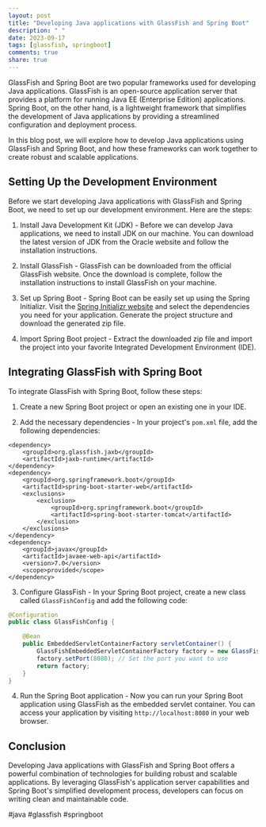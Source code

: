 ```yaml
---
layout: post
title: "Developing Java applications with GlassFish and Spring Boot"
description: " "
date: 2023-09-17
tags: [glassfish, springboot]
comments: true
share: true
---
```


GlassFish and Spring Boot are two popular frameworks used for developing Java applications. GlassFish is an open-source application server that provides a platform for running Java EE (Enterprise Edition) applications. Spring Boot, on the other hand, is a lightweight framework that simplifies the development of Java applications by providing a streamlined configuration and deployment process.

In this blog post, we will explore how to develop Java applications using GlassFish and Spring Boot, and how these frameworks can work together to create robust and scalable applications.

## Setting Up the Development Environment

Before we start developing Java applications with GlassFish and Spring Boot, we need to set up our development environment. Here are the steps:

1. Install Java Development Kit (JDK) - Before we can develop Java applications, we need to install JDK on our machine. You can download the latest version of JDK from the Oracle website and follow the installation instructions.

2. Install GlassFish - GlassFish can be downloaded from the official GlassFish website. Once the download is complete, follow the installation instructions to install GlassFish on your machine.

3. Set up Spring Boot - Spring Boot can be easily set up using the Spring Initializr. Visit the [Spring Initializr website](https://start.spring.io/) and select the dependencies you need for your application. Generate the project structure and download the generated zip file.

4. Import Spring Boot project - Extract the downloaded zip file and import the project into your favorite Integrated Development Environment (IDE).

## Integrating GlassFish with Spring Boot

To integrate GlassFish with Spring Boot, follow these steps:

1. Create a new Spring Boot project or open an existing one in your IDE.

2. Add the necessary dependencies - In your project's `pom.xml` file, add the following dependencies:

```
<dependency>
    <groupId>org.glassfish.jaxb</groupId>
    <artifactId>jaxb-runtime</artifactId>
</dependency>
<dependency>
    <groupId>org.springframework.boot</groupId>
    <artifactId>spring-boot-starter-web</artifactId>
    <exclusions>
        <exclusion>
            <groupId>org.springframework.boot</groupId>
            <artifactId>spring-boot-starter-tomcat</artifactId>
        </exclusion>
    </exclusions>
</dependency>
<dependency>
    <groupId>javax</groupId>
    <artifactId>javaee-web-api</artifactId>
    <version>7.0</version>
    <scope>provided</scope>
</dependency>
```

3. Configure GlassFish - In your Spring Boot project, create a new class called `GlassFishConfig` and add the following code:

```java
@Configuration
public class GlassFishConfig {

    @Bean
    public EmbeddedServletContainerFactory servletContainer() {
        GlassFishEmbeddedServletContainerFactory factory = new GlassFishEmbeddedServletContainerFactory();
        factory.setPort(8080); // Set the port you want to use
        return factory;
    }
}
```

4. Run the Spring Boot application - Now you can run your Spring Boot application using GlassFish as the embedded servlet container. You can access your application by visiting `http://localhost:8080` in your web browser.

## Conclusion

Developing Java applications with GlassFish and Spring Boot offers a powerful combination of technologies for building robust and scalable applications. By leveraging GlassFish's application server capabilities and Spring Boot's simplified development process, developers can focus on writing clean and maintainable code.

#java #glassfish #springboot